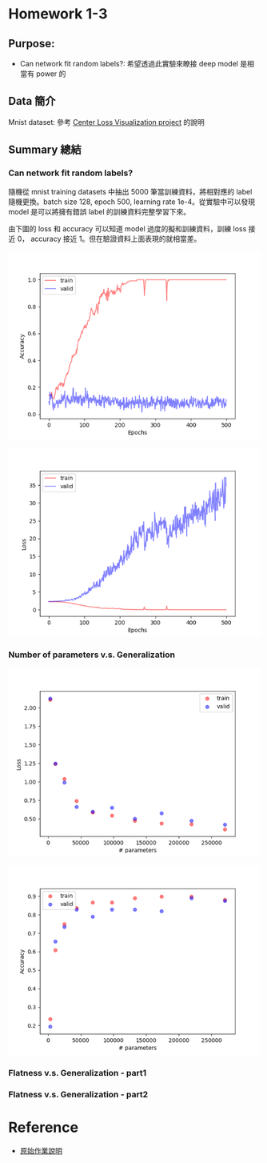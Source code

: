 # Homework 1-3

## Purpose: 

* Can network fit random labels?: 希望透過此實驗來瞭接 deep model 是相當有 power 的

## Data 簡介

Mnist dataset: 參考 [Center Loss Visualization project](https://github.com/machineCYC/SideProjects/tree/master/01-CenterLossVisualization) 的說明

## Summary 總結

### Can network fit random labels?

隨機從 mnist training datasets 中抽出 5000 筆當訓練資料，將相對應的 label 隨機更換。batch size 128, epoch 500, learning rate 1e-4。從實驗中可以發現 model 是可以將擁有錯誤 label 的訓練資料完整學習下來。

由下圖的 loss 和 accuracy 可以知道 model 過度的擬和訓練資料，訓練 loss 接近 0， accuracy 接近 1。但在驗證資料上面表現的就相當差。

![](image/Random_label_accuracy.png)

![](image/Random_label_loss.png)


### Number of parameters v.s. Generalization

![](image/Nbr_para_gen_loss.png)

![](image/Nbr_para_gen_accuracy.png)

### Flatness v.s. Generalization - part1

### Flatness v.s. Generalization - part2

# Reference

* [原始作業說明](https://docs.google.com/presentation/d/18swR-wgvVWwiOds1cUrBbouAfd3YBRUC6RLUMoiUrns/edit#slide=id.p3)